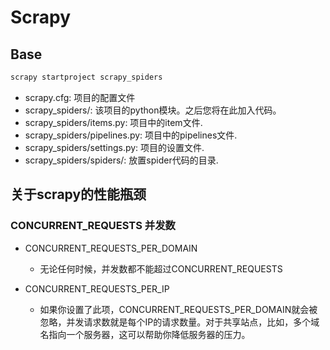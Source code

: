 # Scrapy

## Base

```bash
scrapy startproject scrapy_spiders
```

- scrapy.cfg: 项目的配置文件
- scrapy_spiders/: 该项目的python模块。之后您将在此加入代码。
- scrapy_spiders/items.py: 项目中的item文件.
- scrapy_spiders/pipelines.py: 项目中的pipelines文件.
- scrapy_spiders/settings.py: 项目的设置文件.
- scrapy_spiders/spiders/: 放置spider代码的目录.



## 关于scrapy的性能瓶颈

### CONCURRENT_REQUESTS 并发数

- CONCURRENT_REQUESTS_PER_DOMAIN
  - 无论任何时候，并发数都不能超过CONCURRENT_REQUESTS

- CONCURRENT_REQUESTS_PER_IP
  - 如果你设置了此项，CONCURRENT_REQUESTS_PER_DOMAIN就会被忽略，并发请求数就是每个IP的请求数量。对于共享站点，比如，多个域名指向一个服务器，这可以帮助你降低服务器的压力。